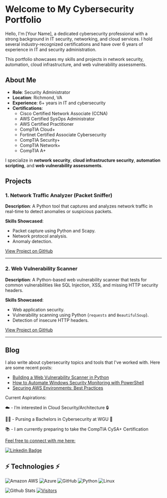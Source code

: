 # Welcome to My Cybersecurity Portfolio

Hello, I'm [Your Name], a dedicated cybersecurity professional with a strong background in IT security, networking, and cloud services. I hold several industry-recognized certifications and have over 6 years of experience in IT and security administration.

This portfolio showcases my skills and projects in network security, automation, cloud infrastructure, and web vulnerability assessments.

## About Me
- **Role**: Security Administrator
- **Location**: Richmond, VA
- **Experience**: 6+ years in IT and cybersecurity
- **Certifications**:
  - Cisco Certified Network Associate (CCNA)
  - AWS Certified SysOps Administrator
  - AWS Certified Practitioner
  - CompTIA Cloud+
  - Fortinet Certified Associate Cybersecurity 
  - CompTIA Security+
  - CompTIA Network+
  - CompTIA A+

I specialize in **network security**, **cloud infrastructure security**, **automation scripting**, and **web vulnerability assessments**.

## Projects

### 1. Network Traffic Analyzer (Packet Sniffer)
**Description**: A Python tool that captures and analyzes network traffic in real-time to detect anomalies or suspicious packets.

**Skills Showcased**:
- Packet capture using Python and Scapy.
- Network protocol analysis.
- Anomaly detection.

[View Project on GitHub](https://github.com/yourusername/network-traffic-analyzer)

---

### 2. Web Vulnerability Scanner
**Description**: A Python-based web vulnerability scanner that tests for common vulnerabilities like SQL Injection, XSS, and missing HTTP security headers.

**Skills Showcased**:
- Web application security.
- Vulnerability scanning using Python (`requests` and `BeautifulSoup`).
- Detection of insecure HTTP headers.

[View Project on GitHub](https://github.com/yourusername/web-vuln-scanner)

---


## Blog
I also write about cybersecurity topics and tools that I've worked with. Here are some recent posts:

- [Building a Web Vulnerability Scanner in Python](https://yourusername.github.io/blog/building-web-vuln-scanner)
- [How to Automate Windows Security Monitoring with PowerShell](https://yourusername.github.io/blog/windows-security-monitoring-powershell)
- [Securing AWS Environments: Best Practices](https://yourusername.github.io/blog/securing-aws-environments)

Current Aspirations:

☁️ -  I’m interested in Cloud Security/Architecture 🔒


👨‍🎓 - Pursing a Bachelors in Cybersecurity at WGU 🦉


📚 - I am currently preparing to take the CompTIA CySA+ Certification


<ins>Feel free to connect with me here:</ins>

<!-- Replace the fields below with the information requested. Remember to remove the encapsulating <> characters. For spaces in names, use %20 (e.g. Broadus%20Palmer) -->


[![Linkedin Badge](https://img.shields.io/badge/-Nija%20Griffin-blue?style=flat-square&logo=Linkedin&logoColor=white&link=https://www.linkedin.com/in/nija-griffin/)](https://www.linkedin.com/in/nija-griffin/)

## ⚡ Technologies ⚡️

<!-- Check out the Badges folder for more badges -->

![Amazon AWS](https://img.shields.io/badge/Amazon%20AWS-232F3E?style=flat-square&logo=amazon-aws)
![Azure](https://img.shields.io/badge/azure-%230072C6.svg?style=for-the-badge&logo=microsoftazure&logoColor=white)
![GitHub](https://img.shields.io/badge/-GitHub-181717?style=flat-square&logo=github)
![Python](https://img.shields.io/badge/-Python-black?style=flat-square&logo=Python)
![Linux](https://img.shields.io/badge/Linux-FCC624?style=flat-square&logo=linux&logoColor=black)


<!-- Replace the fields below with the information requested. Remember to remove the encapsulating <> characters. -->

![Github Stats](https://github-readme-stats.vercel.app/api?username=nijag&count_private=true&show_icons=true&include_all_commits=true)
[![Visitors](https://api.visitorbadge.io/api/visitors?path=nijag%2Fnijag&label=VISITORS&countColor=%23263759)](https://visitorbadge.io/status?path=nijag%2nijag)
